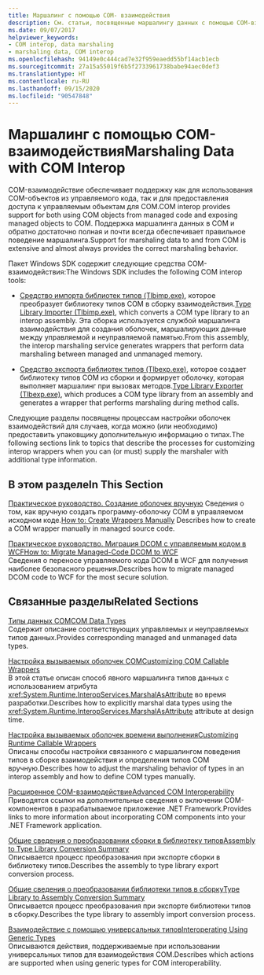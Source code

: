 ```yaml
---
title: Маршалинг с помощью COM- взаимодействия
description: См. статьи, посвященные маршалингу данных с помощью COM-взаимодействия. Инструменты Tlbimp.exe и Tlbexp.exe выполняют преобразование между библиотекой типов COM и сборкой взаимодействия.
ms.date: 09/07/2017
helpviewer_keywords:
- COM interop, data marshaling
- marshaling data, COM interop
ms.openlocfilehash: 94149e0c444cad7e32f959eaedd55bf14acb1ecb
ms.sourcegitcommit: 27a15a55019f6b5f2733961738babe94aec0def3
ms.translationtype: HT
ms.contentlocale: ru-RU
ms.lasthandoff: 09/15/2020
ms.locfileid: "90547848"
---
```

# <a name="marshaling-data-with-com-interop"></a><span data-ttu-id="c80da-104">Маршалинг с помощью COM- взаимодействия</span><span class="sxs-lookup"><span data-stu-id="c80da-104">Marshaling Data with COM Interop</span></span>
<span data-ttu-id="c80da-105">COM-взаимодействие обеспечивает поддержку как для использования COM-объектов из управляемого кода, так и для предоставления доступа к управляемым объектам для COM.</span><span class="sxs-lookup"><span data-stu-id="c80da-105">COM interop provides support for both using COM objects from managed code and exposing managed objects to COM.</span></span> <span data-ttu-id="c80da-106">Поддержка маршалинга данных в COM и обратно достаточно полная и почти всегда обеспечивает правильное поведение маршалинга.</span><span class="sxs-lookup"><span data-stu-id="c80da-106">Support for marshaling data to and from COM is extensive and almost always provides the correct marshaling behavior.</span></span>  
  
 <span data-ttu-id="c80da-107">Пакет Windows SDK содержит следующие средства COM-взаимодействия:</span><span class="sxs-lookup"><span data-stu-id="c80da-107">The Windows SDK includes the following COM interop tools:</span></span>  
  
- <span data-ttu-id="c80da-108">[Средство импорта библиотек типов (Tlbimp.exe)](../tools/tlbimp-exe-type-library-importer.md), которое преобразует библиотеку типов COM в сборку взаимодействия.</span><span class="sxs-lookup"><span data-stu-id="c80da-108">[Type Library Importer (Tlbimp.exe)](../tools/tlbimp-exe-type-library-importer.md), which converts a COM type library to an interop assembly.</span></span> <span data-ttu-id="c80da-109">Эта сборка используется службой маршалинга взаимодействия для создания оболочек, маршалирующих данные между управляемой и неуправляемой памятью.</span><span class="sxs-lookup"><span data-stu-id="c80da-109">From this assembly, the interop marshaling service generates wrappers that perform data marshaling between managed and unmanaged memory.</span></span>  
  
- <span data-ttu-id="c80da-110">[Средство экспорта библиотек типов (Tlbexp.exe)](../tools/tlbexp-exe-type-library-exporter.md), которое создает библиотеку типов COM из сборки и формирует оболочку, которая выполняет маршалинг при вызовах методов.</span><span class="sxs-lookup"><span data-stu-id="c80da-110">[Type Library Exporter (Tlbexp.exe)](../tools/tlbexp-exe-type-library-exporter.md), which produces a COM type library from an assembly and generates a wrapper that performs marshaling during method calls.</span></span>  
  
 <span data-ttu-id="c80da-111">Следующие разделы посвящены процессам настройки оболочек взаимодействий для случаев, когда можно (или необходимо) предоставить упаковщику дополнительную информацию о типах.</span><span class="sxs-lookup"><span data-stu-id="c80da-111">The following sections link to topics that describe the processes for customizing interop wrappers when you can (or must) supply the marshaler with additional type information.</span></span>  
  
## <a name="in-this-section"></a><span data-ttu-id="c80da-112">В этом разделе</span><span class="sxs-lookup"><span data-stu-id="c80da-112">In This Section</span></span>  
<span data-ttu-id="c80da-113">[Практическое руководство. Создание оболочек вручную](how-to-create-wrappers-manually.md) Сведения о том, как вручную создать программу-оболочку COM в управляемом исходном коде.</span><span class="sxs-lookup"><span data-stu-id="c80da-113">[How to: Create Wrappers Manually](how-to-create-wrappers-manually.md) Describes how to create a COM wrapper manually in managed source code.</span></span>

 [<span data-ttu-id="c80da-114">Практическое руководство. Миграция DCOM с управляемым кодом в WCF</span><span class="sxs-lookup"><span data-stu-id="c80da-114">How to: Migrate Managed-Code DCOM to WCF</span></span>](how-to-migrate-managed-code-dcom-to-wcf.md)  
 <span data-ttu-id="c80da-115">Сведения о переносе управляемого кода DCOM в WCF для получения наиболее безопасного решения.</span><span class="sxs-lookup"><span data-stu-id="c80da-115">Describes how to migrate managed DCOM code to WCF for the most secure solution.</span></span>  
  
## <a name="related-sections"></a><span data-ttu-id="c80da-116">Связанные разделы</span><span class="sxs-lookup"><span data-stu-id="c80da-116">Related Sections</span></span>  
 <span data-ttu-id="c80da-117">[Типы данных COM](/previous-versions/dotnet/netframework-4.0/sak564ww(v=vs.100))</span><span class="sxs-lookup"><span data-stu-id="c80da-117">[COM Data Types](/previous-versions/dotnet/netframework-4.0/sak564ww(v=vs.100))</span></span>  
 <span data-ttu-id="c80da-118">Содержит описание соответствующих управляемых и неуправляемых типов данных.</span><span class="sxs-lookup"><span data-stu-id="c80da-118">Provides corresponding managed and unmanaged data types.</span></span>  
  
 <span data-ttu-id="c80da-119">[Настройка вызываемых оболочек COM](/previous-versions/dotnet/netframework-4.0/3bwc828w(v=vs.100))</span><span class="sxs-lookup"><span data-stu-id="c80da-119">[Customizing COM Callable Wrappers](/previous-versions/dotnet/netframework-4.0/3bwc828w(v=vs.100))</span></span>  
 <span data-ttu-id="c80da-120">В этой статье описан способ явного маршалинга типов данных с использованием атрибута <xref:System.Runtime.InteropServices.MarshalAsAttribute> во время разработки.</span><span class="sxs-lookup"><span data-stu-id="c80da-120">Describes how to explicitly marshal data types using the <xref:System.Runtime.InteropServices.MarshalAsAttribute> attribute at design time.</span></span>  
  
 <span data-ttu-id="c80da-121">[Настройка вызываемых оболочек времени выполнения](/previous-versions/dotnet/netframework-4.0/e753eftz(v=vs.100))</span><span class="sxs-lookup"><span data-stu-id="c80da-121">[Customizing Runtime Callable Wrappers](/previous-versions/dotnet/netframework-4.0/e753eftz(v=vs.100))</span></span>  
 <span data-ttu-id="c80da-122">Описаны способы настройки связанного с маршалингом поведения типов в сборке взаимодействия и определения типов COM вручную.</span><span class="sxs-lookup"><span data-stu-id="c80da-122">Describes how to adjust the marshaling behavior of types in an interop assembly and how to define COM types manually.</span></span>  
  
 <span data-ttu-id="c80da-123">[Расширенное COM-взаимодействие](/previous-versions/dotnet/netframework-4.0/bd9cdfyx(v=vs.100))</span><span class="sxs-lookup"><span data-stu-id="c80da-123">[Advanced COM Interoperability](/previous-versions/dotnet/netframework-4.0/bd9cdfyx(v=vs.100))</span></span>  
 <span data-ttu-id="c80da-124">Приводятся ссылки на дополнительные сведения о включении COM-компонентов в разрабатываемое приложение .NET Framework.</span><span class="sxs-lookup"><span data-stu-id="c80da-124">Provides links to more information about incorporating COM components into your .NET Framework application.</span></span>  
  
 <span data-ttu-id="c80da-125">[Общие сведения о преобразовании сборки в библиотеку типов](/previous-versions/dotnet/netframework-4.0/xk1120c3(v=vs.100))</span><span class="sxs-lookup"><span data-stu-id="c80da-125">[Assembly to Type Library Conversion Summary](/previous-versions/dotnet/netframework-4.0/xk1120c3(v=vs.100))</span></span>  
 <span data-ttu-id="c80da-126">Описывается процесс преобразования при экспорте сборки в библиотеку типов.</span><span class="sxs-lookup"><span data-stu-id="c80da-126">Describes the assembly to type library export conversion process.</span></span>  
  
 <span data-ttu-id="c80da-127">[Общие сведения о преобразовании библиотеки типов в сборку](/previous-versions/dotnet/netframework-4.0/k83zzh38(v=vs.100))</span><span class="sxs-lookup"><span data-stu-id="c80da-127">[Type Library to Assembly Conversion Summary](/previous-versions/dotnet/netframework-4.0/k83zzh38(v=vs.100))</span></span>  
 <span data-ttu-id="c80da-128">Описывается процесс преобразования при экспорте библиотеки типов в сборку.</span><span class="sxs-lookup"><span data-stu-id="c80da-128">Describes the type library to assembly import conversion process.</span></span>  
  
 <span data-ttu-id="c80da-129">[Взаимодействие с помощью универсальных типов](/previous-versions/dotnet/netframework-4.0/ms229590(v=vs.100))</span><span class="sxs-lookup"><span data-stu-id="c80da-129">[Interoperating Using Generic Types](/previous-versions/dotnet/netframework-4.0/ms229590(v=vs.100))</span></span>  
 <span data-ttu-id="c80da-130">Описываются действия, поддерживаемые при использовании универсальных типов для взаимодействия COM.</span><span class="sxs-lookup"><span data-stu-id="c80da-130">Describes which actions are supported when using generic types for COM interoperability.</span></span>

